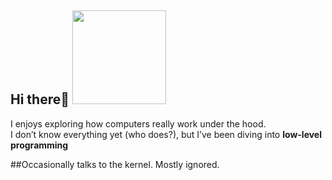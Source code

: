 ## Hi there👋 <img src="https://media.tenor.com/nW_yTOndgdcAAAAm/heart-cat.webp" width="150">

I enjoys exploring how computers really work under the hood.  
I don’t know everything yet (who does?), but I’ve been diving into **low-level programming**               

##Occasionally talks to the kernel. Mostly ignored.
